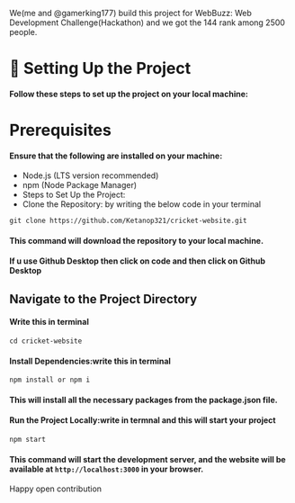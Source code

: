 We(me and @gamerking177) build this project for WebBuzz: Web Development Challenge(Hackathon) and we got the 144 rank among 2500 people. 


# 🚀 Setting Up the Project
#### Follow these steps to set up the project on your local machine:

# Prerequisites
#### Ensure that the following are installed on your machine:

- Node.js (LTS version recommended)
- npm (Node Package Manager)
- Steps to Set Up the Project:
- Clone the Repository: by writing the below code in your terminal

```
git clone https://github.com/Ketanop321/cricket-website.git 
```
#### This command will download the repository to your local machine.


#### If u use Github Desktop then click on code and then click on Github Desktop

## Navigate to the Project Directory
#### Write this in terminal
```
cd cricket-website
```
#### Install Dependencies:write this in terminal
```
npm install or npm i
```
#### This will install all the necessary packages from the package.json file.

#### Run the Project Locally:write in termnal and this will start your project
```
npm start
```
#### This command will start the development server, and the website will be available at `http://localhost:3000` in your browser.
Happy open contribution
